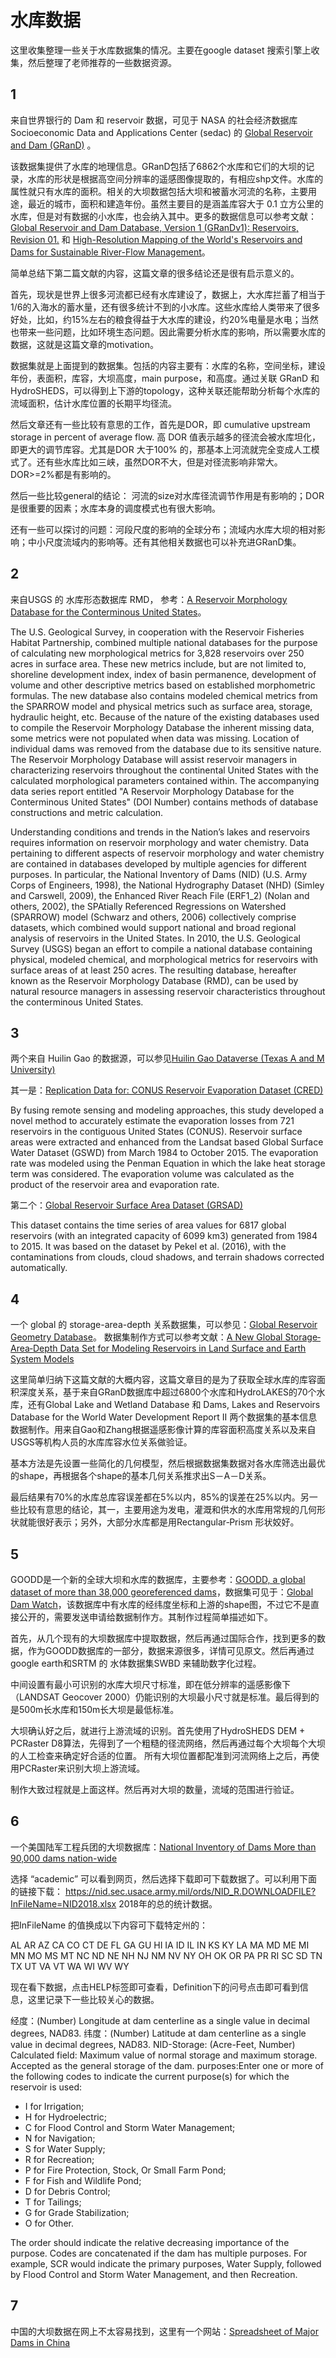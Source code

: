 # 水库数据

这里收集整理一些关于水库数据集的情况。主要在google dataset 搜索引擎上收集，然后整理了老师推荐的一些数据资源。

## 1

来自世界银行的 Dam 和 reservoir 数据，可见于 NASA 的社会经济数据库 Socioeconomic Data and Applications Center (sedac) 的 [Global Reservoir and Dam (GRanD)](https://sedac.ciesin.columbia.edu/data/set/grand-v1-dams-rev01) 。

该数据集提供了水库的地理信息。GRanD包括了6862个水库和它们的大坝的记录，水库的形状是根据高空间分辨率的遥感图像提取的，有相应shp文件。水库的属性就只有水库的面积。相关的大坝数据包括大坝和被蓄水河流的名称，主要用途，最近的城市，面积和建造年份。虽然主要目的是涵盖库容大于 0.1 立方公里的水库，但是对有数据的小水库，也会纳入其中。更多的数据信息可以参考文献：[Global Reservoir and Dam Database, Version 1 (GRanDv1): Reservoirs, Revision 01.](https://doi.org/10.7927/H4HH6H08) 和 [ High-Resolution Mapping of the World's Reservoirs and Dams for Sustainable River-Flow Management](http://dx.doi.org/10.1890/100125)。

简单总结下第二篇文献的内容，这篇文章的很多结论还是很有启示意义的。

首先，现状是世界上很多河流都已经有水库建设了，数据上，大水库拦蓄了相当于1/6的入海水的蓄水量，还有很多统计不到的小水库。这些水库给人类带来了很多好处，比如，约15%左右的粮食得益于大水库的建设，约20%电量是水电；当然也带来一些问题，比如环境生态问题。因此需要分析水库的影响，所以需要水库的数据，这就是这篇文章的motivation。

数据集就是上面提到的数据集。包括的内容主要有：水库的名称，空间坐标，建设年份，表面积，库容，大坝高度，main purpose，和高度。通过关联 GRanD 和 HydroSHEDS，可以得到上下游的topology，这种关联还能帮助分析每个水库的流域面积，估计水库位置的长期平均径流。

然后文章还有一些比较有意思的工作，首先是DOR，即 cumulative upstream storage in percent of average flow. 高 DOR 值表示越多的径流会被水库坦化，即更大的调节库容。尤其是DOR 大于100% 的，那基本上河流就完全变成人工模式了。还有些水库比如三峡，虽然DOR不大，但是对径流影响非常大。DOR>=2%都是有影响的。

然后一些比较general的结论： 河流的size对水库径流调节作用是有影响的；DOR是很重要的因素；水库本身的调度模式也有很大影响。

还有一些可以探讨的问题：河段尺度的影响的全球分布；流域内水库大坝的相对影响；中小尺度流域内的影响等。还有其他相关数据也可以补充进GRanD集。

## 2

来自USGS 的 水库形态数据库 RMD， 参考：[A Reservoir Morphology Database for the Conterminous United States](https://www.sciencebase.gov/catalog/item/587fb41ae4b085de6c11f38b)。

The U.S. Geological Survey, in cooperation with the Reservoir Fisheries Habitat Partnership, combined multiple national databases for the purpose of calculating new morphological metrics for 3,828 reservoirs over 250 acres in surface area. These new metrics include, but are not limited to, shoreline development index, index of basin permanence, development of volume and other descriptive metrics based on established morphometric formulas. The new database also contains modeled chemical metrics from the SPARROW model and physical metrics such as surface area, storage, hydraulic height, etc. Because of the nature of the existing databases used to compile the Reservoir Morphology Database the inherent missing data, some metrics were not populated when data was missing. Location of individual dams was removed from the database due to its sensitive nature. The Reservoir Morphology Database will assist reservoir managers in characterizing reservoirs throughout the continental United States with the calculated morphological parameters contained within. The accompanying data series report entitled "A Reservoir Morphology Database for the Conterminous United States" (DOI Number) contains methods of database constructions and metric calculation. 

Understanding conditions and trends in the Nation’s lakes and reservoirs requires information on reservoir morphology and water chemistry. Data pertaining to different aspects of reservoir morphology and water chemistry are contained in databases developed by multiple agencies for different purposes. In particular, the National Inventory of Dams (NID) (U.S. Army Corps of Engineers, 1998), the National Hydrography Dataset (NHD) (Simley and Carswell, 2009), the Enhanced River Reach File (ERF1_2) (Nolan and others, 2002), the SPAtially Referenced Regressions on Watershed (SPARROW) model (Schwarz and others, 2006) collectively comprise datasets, which combined would support national and broad regional analysis of reservoirs in the United States. In 2010, the U.S. Geological Survey (USGS) began an effort to compile a national database containing physical, modeled chemical, and morphological metrics for reservoirs with surface areas of at least 250 acres. The resulting database, hereafter known as the Reservoir Morphology Database (RMD), can be used by natural resource managers in assessing reservoir characteristics throughout the conterminous United States.

## 3

两个来自 Huilin Gao 的数据源，可以参见[Huilin Gao Dataverse (Texas A and M University)](https://dataverse.tdl.org/dataverse/HGao)

其一是：[Replication Data for: CONUS Reservoir Evaporation Dataset (CRED)](https://dataverse.tdl.org/dataset.xhtml?persistentId=doi:10.18738/T8/S8CJ7X)

By fusing remote sensing and modeling approaches, this study developed a novel method to accurately estimate the evaporation losses from 721 reservoirs in the contiguous United States (CONUS). Reservoir surface areas were extracted and enhanced from the Landsat based Global Surface Water Dataset (GSWD) from March 1984 to October 2015. The evaporation rate was modeled using the Penman Equation in which the lake heat storage term was considered. The evaporation volume was calculated as the product of the reservoir area and evaporation rate.

第二个：[Global Reservoir Surface Area Dataset (GRSAD)](https://dataverse.tdl.org/dataset.xhtml?persistentId=doi:10.18738/T8/DF80WG)

This dataset contains the time series of area values for 6817 global reservoirs (with an integrated capacity of 6099 km3) generated from 1984 to 2015. It was based on the dataset by Pekel et al. (2016), with the contaminations from clouds, cloud shadows, and terrain shadows corrected automatically.

## 4

一个 global 的 storage-area-depth 关系数据集，可以参见：[Global Reservoir Geometry Database](https://wowuoh.wixsite.com/home/models-data)。 数据集制作方式可以参考文献：[A New Global Storage‐Area‐Depth Data Set for Modeling Reservoirs in Land Surface and Earth System Models]( https://doi.org/10.1029/2017WR022040)

这里简单归纳下这篇文献的大概内容，这篇文章目的是为了获取全球水库的库容面积深度关系，基于来自GRanD数据库中超过6800个水库和HydroLAKES的70个水库，还有Global Lake and Wetland Database 和 Dams, Lakes and Reservoirs Database for the World Water Development Report II 两个数据集的基本信息数据制作。用来自Gao和Zhang根据遥感影像计算的库容面积高度关系以及来自USGS等机构人员的水库库容水位关系做验证。

基本方法是先设置一些简化的几何模型，然后根据数据集数据对各水库筛选出最优的shape，再根据各个shape的基本几何关系推求出S－A－D关系。

最后结果有70%的水库总库容误差都在5%以内，85%的误差在25%以内。另一些比较有意思的结论，其一，主要用途为发电，灌溉和供水的水库用常规的几何形状就能很好表示；另外，大部分水库都是用Rectangular‐Prism 形状姣好。

## 5

GOODD是一个新的全球大坝和水库的数据库，主要参考：[GOODD, a global dataset of more than 38,000 georeferenced dams](https://www.nature.com/articles/s41597-020-0362-5)，数据集可见于：[Global Dam Watch](http://globaldamwatch.org/)，该数据库中有水库的经纬度坐标和上游的shape图，不过它不是直接公开的，需要发送申请给数据制作方。其制作过程简单描述如下。

首先，从几个现有的大坝数据库中提取数据，然后再通过国际合作，找到更多的数据，作为GOODD数据库的一部分，数据来源很多，详情可见原文。然后再通过google earth和SRTM 的 水体数据集SWBD 来辅助数字化过程。 

中间设置有最小可识别的水库大坝尺寸标准，即在低分辨率的遥感影像下（LANDSAT Geocover 2000）仍能识别的大坝最小尺寸就是标准。最后得到的是500m长水库和150m长大坝是最低标准。

大坝确认好之后，就进行上游流域的识别。首先使用了HydroSHEDS DEM + PCRaster D8算法，先得到了一个粗糙的径流网络，然后再通过每个大坝每个大坝的人工检查来确定好合适的位置。 所有大坝位置都配准到河流网络上之后，再使用PCRaster来识别大坝上游流域。

制作大致过程就是上面这样。然后再对大坝的数量，流域的范围进行验证。


## 6

一个美国陆军工程兵团的大坝数据库：[National Inventory of Dams More than 90,000 dams nation-wide](http://nid.usace.army.mil/)

选择 “academic” 可以看到网页，然后选择下载即可下载数据了。可以利用下面的链接下载： https://nid.sec.usace.army.mil/ords/NID_R.DOWNLOADFILE?InFileName=NID2018.xlsx 2018年的总的统计数据。

把InFileName 的值换成以下内容可下载特定州的：

AL
AR
AZ
CA
CO
CT
DE
FL
GA
GU
HI
IA
ID
IL
IN
KS
KY
LA
MA
MD
ME
MI
MN
MO
MS
MT
NC
ND
NE
NH
NJ
NM
NV
NY
OH
OK
OR
PA
PR
RI
SC
SD
TN
TX
UT
VA
VT
WA
WI
WV
WY

现在看下数据，点击HELP标签即可查看，Definition下的问号点击即可看到信息，这里记录下一些比较关心的数据。

经度：(Number) Longitude at dam centerline as a single value in decimal degrees, NAD83.
纬度：(Number) Latitude at dam centerline as a single value in decimal degrees, NAD83.
NID-Storage: (Acre-Feet, Number) Calculated field: Maximum value of normal storage and maximum storage. Accepted as the general storage of the dam.
purposes:Enter one or more of the following codes to indicate the current purpose(s) for which the reservoir is used:

- I for Irrigation;
- H for Hydroelectric;
- C for Flood Control and Storm Water Management;
- N for Navigation;
- S for Water Supply;
- R for Recreation;
- P for Fire Protection, Stock, Or Small Farm Pond;
- F for Fish and Wildlife Pond;
- D for Debris Control;
- T for Tailings;
- G for Grade Stabilization;
- O for Other.

The order should indicate the relative decreasing importance of the purpose. Codes are concatenated if the dam has multiple purposes. For example, SCR would indicate the primary purposes, Water Supply, followed by Flood Control and Storm Water Management, and then Recreation.

## 7

中国的大坝数据在网上不太容易找到，这里有一个网站：[Spreadsheet of Major Dams in China](https://www.internationalrivers.org/resources/spreadsheet-of-major-dams-in-china-7743)